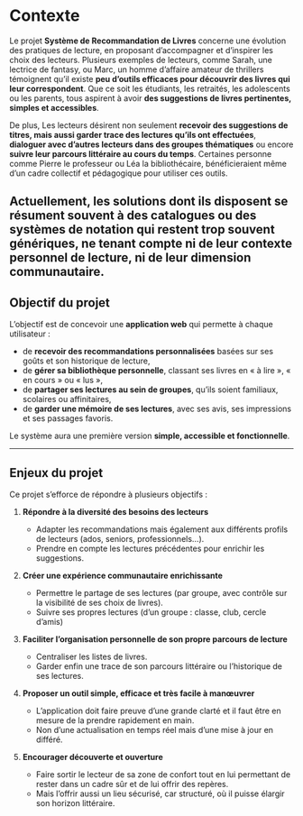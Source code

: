 
# Contexte

Le projet **Système de Recommandation de Livres** concerne une évolution des pratiques de lecture, en proposant d’accompagner et d’inspirer les choix des lecteurs. Plusieurs exemples de lecteurs, comme Sarah, une lectrice de fantasy, ou Marc, un homme d’affaire amateur de thrillers témoignent qu’il existe **peu d’outils efficaces pour découvrir des livres qui leur correspondent**. Que ce soit les étudiants, les retraités, les adolescents ou les parents, tous aspirent à avoir **des suggestions de livres pertinentes, simples et accessibles**. 

De plus, Les lecteurs désirent non seulement **recevoir des suggestions de titres, mais aussi garder trace des lectures qu’ils ont effectuées**, **dialoguer avec d’autres lecteurs dans des groupes thématiques** ou encore **suivre leur parcours littéraire au cours du temps**. Certaines personne comme Pierre le professeur ou Léa la bibliothécaire, bénéficieraient même d’un cadre collectif et pédagogique pour utiliser ces outils.

Actuellement, les solutions dont ils disposent se résument souvent à des catalogues ou des systèmes de notation qui restent trop souvent génériques, ne tenant compte ni de leur contexte personnel de lecture, ni de leur dimension communautaire.
---

## Objectif du projet

L’objectif est de concevoir une **application web** qui permette à chaque utilisateur :

- de **recevoir des recommandations personnalisées** basées sur ses goûts et son historique de lecture,
- de **gérer sa bibliothèque personnelle**, classant ses livres en « à lire », « en cours » ou « lus »,
- de **partager ses lectures au sein de groupes**, qu’ils soient familiaux, scolaires ou affinitaires,
- de **garder une mémoire de ses lectures**, avec ses avis, ses impressions et ses passages favoris.

Le système aura une première version **simple, accessible et fonctionnelle**.

---

## Enjeux du projet

Ce projet s’efforce de répondre à plusieurs objectifs :

1. **Répondre à la diversité des besoins des lecteurs**
   - Adapter les recommandations mais également aux différents profils de lecteurs (ados, seniors, professionnels…).
   - Prendre en compte les lectures précédentes pour enrichir les suggestions.

2. **Créer une expérience communautaire enrichissante**
   - Permettre le partage de ses lectures (par groupe, avec contrôle sur la visibilité de ses choix de livres).
   - Suivre ses propres lectures (d’un groupe : classe, club, cercle d’amis)

3. **Faciliter l’organisation personnelle de son propre parcours de lecture**
   - Centraliser les listes de livres.
   - Garder enfin une trace de son parcours littéraire ou l’historique de ses lectures.

4. **Proposer un outil simple, efficace et très facile à manœuvrer**
   - L’application doit faire preuve d’une grande clarté et il faut être en mesure de la prendre rapidement en main.
   - Non d’une actualisation en temps réel mais d’une mise à jour en différé.

5. **Encourager découverte et ouverture**
   - Faire sortir le lecteur de sa zone de confort tout en lui permettant de rester dans un cadre sûr et de lui offrir des repères.
   - Mais l’offrir aussi un lieu sécurisé, car structuré, où il puisse élargir son horizon littéraire.